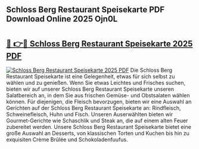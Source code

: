 ## Schloss Berg Restaurant Speisekarte PDF Download Online 2025 Ojn0L

# <h2><a href="http://gccc1t1.nevu.top/?p=Schloss+Berg+Restaurant+Speisekarte">🔗 👉🔴 Schloss Berg Restaurant Speisekarte 2025 PDF</a></h2>

[![Schloss Berg Restaurant Speisekarte 2025 PDF](https://i.imgur.com/dBaPXMq.png)](http://gccc1t1.nevu.top/?p=Schloss+Berg+Restaurant+Speisekarte)
Die Schloss Berg Restaurant Speisekarte ist eine Gelegenheit, etwas für sich selbst zu wählen und zu genießen. Wenn Sie etwas Leichtes und Frisches suchen, bieten wir auf unserer Schloss Berg Restaurant Speisekarte unseren Salatbereich an, in dem Sie aus frischen Gemüse- und Obstsalaten wählen können. Für diejenigen, die Fleisch bevorzugen, bieten wir eine Auswahl an Gerichten auf der Schloss Berg Restaurant Speisekarte an: Rindfleisch, Schweinefleisch, Huhn und Fisch. Unseren Auserwählten bieten wir Gourmet-Gerichte wie Schaschlik und Steak an, die auf einem alten Feuer zubereitet werden. Unsere Schloss Berg Restaurant Speisekarte bietet eine große Auswahl an Desserts, von klassischen Torten und Kuchen bis hin zu exquisiten Crème Brûlée und Schokoladenfuufus.

